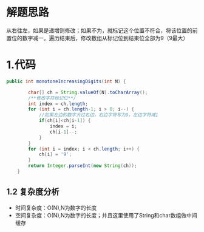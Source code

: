 # 解题思路

从右往左，如果是递增则修改；如果不为，就标记这个位置不符合，将该位置的前置位的数字减一。遍历结束后，修改数组从标记位到结束位全部为9（9最大）

# 1.代码

```java
public int monotoneIncreasingDigits(int N) {

		char[] ch = String.valueOf(N).toCharArray();
		/**修改字符标记位**/
		int index = ch.length;
		for (int i = ch.length-1; i > 0; i--) {
			//如果左边的数字大过右边，右边字符写为9，左边字符减1
			if(ch[i]<ch[i-1]) {
				index = i;
				ch[i-1]--;
			}
		}
		for (int i = index; i < ch.length; i++) {
			ch[i] = '9';
		}
		return Integer.parseInt(new String(ch));
    }
```

## 1.2 复杂度分析

* 时间复杂度：O(N),N为数字的长度
* 空间复杂度：O(N),N为数字的长度；并且这里使用了String和char数组做中间缓存